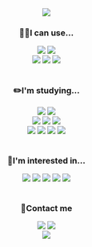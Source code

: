 <div align="center">
  <img src="https://capsule-render.vercel.app/api?type=waving&color=19559B&height=200&section=header&text=Welcome%20to%20Hani's%20Github&fontSize=50&fontColor=FFFFFF&fontAlign=60&fontAlignY=33&desc=Thank%20you%20for%20coming🤗&descSize=25&descAlign=80&descAlignY=50" />
</div>

<h3 align="center">👩‍💻I can use...</h3>
<div align=center> 
  <img src="https://img.shields.io/badge/Adobe%20Photoshop-31A8FF?style=flat&logo=Adobe%20Photoshop&logoColor=white">
  <img src="https://img.shields.io/badge/Adobe%20Illustrator-FF9A00?style=flat&logo=Adobe%20Illustrator&logoColor=white">
</div>
<div align=center> 
  <img src="https://img.shields.io/badge/Microsoft_Excel-217346?style=flat&logo=microsoft-excel&logoColor=white">
  <img src="https://img.shields.io/badge/Microsoft_PowerPoint-B7472A?style=flat&logo=microsoft-powerpoint&logoColor=white">
  <img src="https://img.shields.io/badge/Microsoft_Word-2B579A?style=flat&logo=microsoft-word&logoColor=white">
</div>
</br>
<h3 align="center">✏️I'm studying...</h3>
<div align=center> 
  <img src="https://img.shields.io/badge/Google Colab-F9AB00?style=flat&logo=Google Colab&logoColor=white">
  <img src="https://img.shields.io/badge/Python-3776AB?style=flat&logo=python&logoColor=white">
</br>
  <img src="https://img.shields.io/badge/NumPy-013243?style=flat&logo=NumPy&logoColor=white">
  <img src="https://img.shields.io/badge/matplotlib-FFFFFF?style=flat&logo=Matplotlib&logoColor=white">
  <img src="https://img.shields.io/badge/pandas-150458?style=flat&logo=PANDAS&logoColor=white">
</br>
  <img src="https://img.shields.io/badge/markdown-000000.svg?style=flat&logo=markdown&logoColor=white">
  <img src="https://img.shields.io/badge/github-121011.svg?style=flat&logo=github&logoColor=white">
  <img src="https://img.shields.io/badge/Discord-5865F2.svg?style=flat&logo=discord&logoColor=white">
  <img src="https://img.shields.io/badge/Notion-000000?style=flat&logo=Notion&logoColor=white">
</div>
</br>
<h3 align="center">🤩I'm interested in...</h3>
<div align=center> 
  <img src="https://img.shields.io/badge/Java-007396?style=flat&logo=java&logoColor=white"/>
  <img src="https://img.shields.io/badge/r-276DC3.svg?style=flat&logo=r&logoColor=white">
  <img src="https://img.shields.io/badge/C-A8B9CC?style=flat&logo=C&logoColor=white">
  <img src="https://img.shields.io/badge/C++-00599C?style=flat&logo=C%2B%2B&logoColor=white">
  <img src="https://img.shields.io/badge/Tabelau-E97627.svg?style=flat&logo=Tableau&logoColor=white">
</div>
</br>
<h3 align="center">📲Contact me</h3>
<div align=center>
  <img src="https://img.shields.io/badge/Gmail-D14836?style=flat&logo=gmail&logoColor=white">
  <img src="https://img.shields.io/badge/Telegram-2CA5E0?style=flat&logo=telegram&logoColor=white">
</div>

<div align="center">
  <img src="https://capsule-render.vercel.app/api?type=waving&height=70&section=footer&color=19559B" />
</div>
